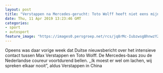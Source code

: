 ```yaml
---
layout: post
title: "Verstappen na Mercedes-gerucht: Toto Wolff heeft niet eens mijn nummer"
date: Thu, 11 Apr 2019 13:23:46 GMT
categories: 
- sport 
- autosport 
feature_image: "https://images0.persgroep.net/rcs/jq8rMc-IubzwsgBhnwzYZXaHs-s/diocontent/145306268/_fitwidth/400/?appId=21791a8992982cd8da851550a453bd7f&quality=0.7"
---
```


Opeens was daar vorige week dat Duitse nieuwsbericht over het intensieve contact tussen Max Verstappen en Toto Wolff. De Mercedes-baas zou de Nederlandse coureur voortdurend bellen. ,,Ik moest er wel om lachen, wij spreken elkaar nooit”, aldus Verstappen in China
